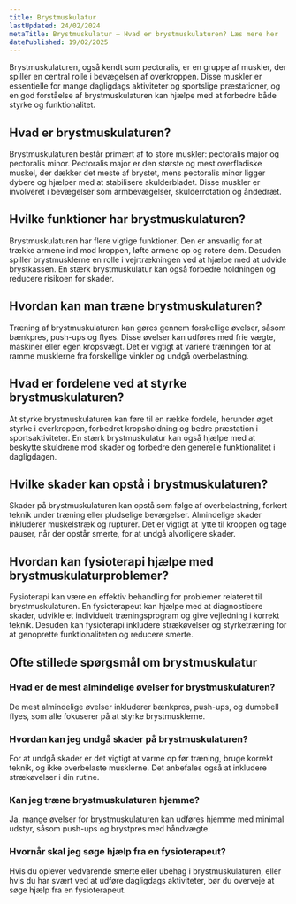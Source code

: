 ```yaml
---
title: Brystmuskulatur
lastUpdated: 24/02/2024
metaTitle: Brystmuskulatur – Hvad er brystmuskulaturen? Læs mere her
datePublished: 19/02/2025
---
```


Brystmuskulaturen, også kendt som pectoralis, er en gruppe af muskler, der spiller en central rolle i bevægelsen af overkroppen. Disse muskler er essentielle for mange dagligdags aktiviteter og sportslige præstationer, og en god forståelse af brystmuskulaturen kan hjælpe med at forbedre både styrke og funktionalitet.

## Hvad er brystmuskulaturen?

Brystmuskulaturen består primært af to store muskler: pectoralis major og pectoralis minor. Pectoralis major er den største og mest overfladiske muskel, der dækker det meste af brystet, mens pectoralis minor ligger dybere og hjælper med at stabilisere skulderbladet. Disse muskler er involveret i bevægelser som armbevægelser, skulderrotation og åndedræt.

## Hvilke funktioner har brystmuskulaturen?

Brystmuskulaturen har flere vigtige funktioner. Den er ansvarlig for at trække armene ind mod kroppen, løfte armene op og rotere dem. Desuden spiller brystmusklerne en rolle i vejrtrækningen ved at hjælpe med at udvide brystkassen. En stærk brystmuskulatur kan også forbedre holdningen og reducere risikoen for skader.

## Hvordan kan man træne brystmuskulaturen?

Træning af brystmuskulaturen kan gøres gennem forskellige øvelser, såsom bænkpres, push-ups og flyes. Disse øvelser kan udføres med frie vægte, maskiner eller egen kropsvægt. Det er vigtigt at variere træningen for at ramme musklerne fra forskellige vinkler og undgå overbelastning.

## Hvad er fordelene ved at styrke brystmuskulaturen?

At styrke brystmuskulaturen kan føre til en række fordele, herunder øget styrke i overkroppen, forbedret kropsholdning og bedre præstation i sportsaktiviteter. En stærk brystmuskulatur kan også hjælpe med at beskytte skuldrene mod skader og forbedre den generelle funktionalitet i dagligdagen.

## Hvilke skader kan opstå i brystmuskulaturen?

Skader på brystmuskulaturen kan opstå som følge af overbelastning, forkert teknik under træning eller pludselige bevægelser. Almindelige skader inkluderer muskelstræk og rupturer. Det er vigtigt at lytte til kroppen og tage pauser, når der opstår smerte, for at undgå alvorligere skader.

## Hvordan kan fysioterapi hjælpe med brystmuskulaturproblemer?

Fysioterapi kan være en effektiv behandling for problemer relateret til brystmuskulaturen. En fysioterapeut kan hjælpe med at diagnosticere skader, udvikle et individuelt træningsprogram og give vejledning i korrekt teknik. Desuden kan fysioterapi inkludere strækøvelser og styrketræning for at genoprette funktionaliteten og reducere smerte.

## Ofte stillede spørgsmål om brystmuskulatur

### Hvad er de mest almindelige øvelser for brystmuskulaturen?

De mest almindelige øvelser inkluderer bænkpres, push-ups, og dumbbell flyes, som alle fokuserer på at styrke brystmusklerne.

### Hvordan kan jeg undgå skader på brystmuskulaturen?

For at undgå skader er det vigtigt at varme op før træning, bruge korrekt teknik, og ikke overbelaste musklerne. Det anbefales også at inkludere strækøvelser i din rutine.

### Kan jeg træne brystmuskulaturen hjemme?

Ja, mange øvelser for brystmuskulaturen kan udføres hjemme med minimal udstyr, såsom push-ups og brystpres med håndvægte.

### Hvornår skal jeg søge hjælp fra en fysioterapeut?

Hvis du oplever vedvarende smerte eller ubehag i brystmuskulaturen, eller hvis du har svært ved at udføre dagligdags aktiviteter, bør du overveje at søge hjælp fra en fysioterapeut.
